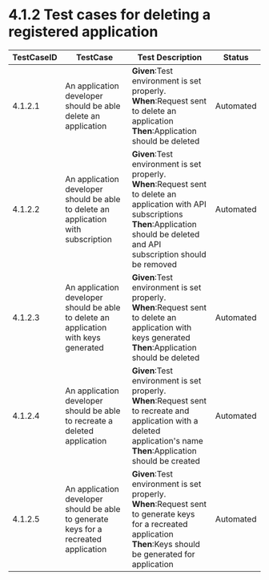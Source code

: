 # 4.1.2 Test cases for deleting a registered application


| TestCaseID| TestCase| Test Description| Status|
| ----------| --------| ----------| ------|
| 4.1.2.1| An application developer should be able delete an application | **Given**:Test environment is set properly. </br> **When**:Request sent to delete an application </br> **Then**:Application should be deleted | Automated|
| 4.1.2.2| An application developer should be able to delete an application with subscription  | **Given**:Test environment is set properly. </br> **When**:Request sent to delete an application with API subscriptions </br> **Then**:Application should be deleted and API subscription should be removed | Automated|
| 4.1.2.3| An application developer should be able to delete an application with keys generated | **Given**:Test environment is set properly. </br> **When**:Request sent to delete an application with keys generated </br> **Then**:Application should be deleted | Automated|
| 4.1.2.4| An application developer should be able to recreate a deleted application | **Given**:Test environment is set properly. </br> **When**:Request sent to recreate and application with a deleted application's name </br> **Then**:Application should be created | Automated|
| 4.1.2.5| An application developer should be able to generate keys for a recreated application | **Given**:Test environment is set properly. </br> **When**:Request sent to generate keys for a recreated application </br> **Then**:Keys should be generated for application | Automated|
